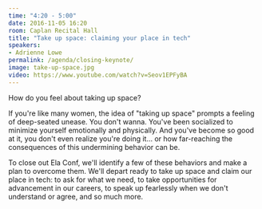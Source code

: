 ```yaml
---
time: "4:20 - 5:00"
date: 2016-11-05 16:20
room: Caplan Recital Hall
title: "Take up space: claiming your place in tech"
speakers:
- Adrienne Lowe
permalink: /agenda/closing-keynote/
image: take-up-space.jpg
video: https://www.youtube.com/watch?v=Seov1EPFyBA
---
```


How do you feel about taking up space?

If you're like many women, the idea of "taking up space" prompts a feeling of deep-seated unease. You don't wanna. You've been socialized to minimize yourself emotionally and physically. And you've become so good at it, you don't even realize you're doing it... or how far-reaching the consequences of this undermining behavior can be.

To close out Ela Conf, we'll identify a few of these behaviors and make a plan to overcome them. We'll depart ready to take up space and claim our place in tech: to ask for what we need, to take opportunities for advancement in our careers, to speak up fearlessly when we don't understand or agree, and so much more.